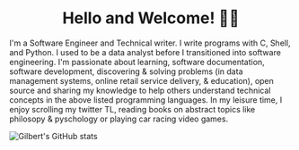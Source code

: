 <h1 align="center">
  Hello and Welcome! 👋🏾
</h1>

I'm a Software Engineer and Technical writer. I write programs with C, Shell,
and Python. I used to be a data analyst before I transitioned into software
engineering. I'm passionate about learning, software documentation,
software development, discovering & solving problems (in data management
systems, online retail service delivery, & education), open source and sharing
my knowledge to help others understand technical concepts in the above listed
programming languages. In my leisure time, I enjoy scrolling my twitter TL,
reading books on abstract topics like philosopy & pyschology or playing car
racing video games.

<img align="center" src="https://github-readme-stats.vercel.app/api?username=functionguyy&show_icons=true&include_all_commits=true&hide_border=true" alt="Gilbert's GitHub stats" />
